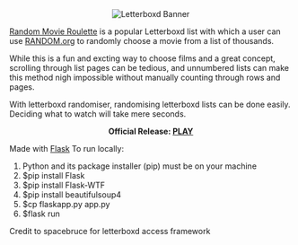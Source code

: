 <center><img src="https://a.ltrbxd.com/logos/letterboxd-logo-h-neg-rgb-1000px.png" alt="Letterboxd Banner"></center>
<p><a href="https://letterboxd.com/tobiasandersen2/list/random-movie-roulette/">Random Movie Roulette</a> is a popular Letterboxd list with which a user can use <a href="random.org">RANDOM.org</a> to randomly choose a movie from a list of thousands.</p>

While this is a fun and excting way to choose films and a great concept, scrolling through list pages can be tedious, and unnumbered lists can make this method nigh impossible without manually counting through rows and pages. 

With letterboxd randomiser, randomising letterboxd lists can be done easily. Deciding what to watch will take mere seconds. 

<p><center><b>Official Release: <a href="https://letterboxd-randomizer-udnfm.ondigitalocean.app/">PLAY</a></b></center></p>

Made with <a href="https://github.com/pallets/flask">Flask</a>
To run locally:
1. Python and its package installer (pip) must be on your machine
2. $pip install Flask
3. $pip install Flask-WTF
4. $pip install beautifulsoup4
5. $cp flaskapp.py app.py
6. $flask run

<p>Credit to spacebruce for letterboxd access framework</p>
